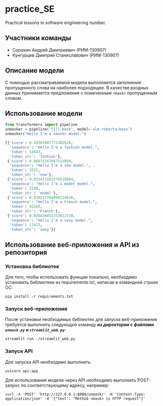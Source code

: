 # practice_SE
Practical lessons in software engineering number.
## Участники команды
- Сорокин Андрей Дмитриевич (РИМ-130907)
- Кунгурцев Дмитрий Станиславович (РИМ-130907)
## Описание модели
С помощью рассматриваемой модели выполняется заполнение пропущенного слова на наиболее подходящее. 
В качестве входных данных принимается предложение с помеченным ```<mask>``` пропущенным словом.
## Использование модели
```python
from transformers import pipeline
unmasker = pipeline('fill-mask', model='xlm-roberta-base')
unmasker("Hello I'm a <mask> model.")

[{'score': 0.10563907772302628,
  'sequence': "Hello I'm a fashion model.",
  'token': 54543,
  'token_str': 'fashion'},
 {'score': 0.08015287667512894,
  'sequence': "Hello I'm a new model.",
  'token': 3525,
  'token_str': 'new'},
 {'score': 0.033413201570510864,
  'sequence': "Hello I'm a model model.",
  'token': 3299,
  'token_str': 'model'},
 {'score': 0.030217764899134636,
  'sequence': "Hello I'm a French model.",
  'token': 92265,
  'token_str': 'French'},
 {'score': 0.026436051353812218,
  'sequence': "Hello I'm a sexy model.",
  'token': 17473,
  'token_str': 'sexy'}]
```
## Использование веб-приложения и API из репозитория
### Установка библиотек
Для того, чтобы использовать функции локально, необходимо установить библиотеки из requirements.txt, написав в командной строке ОС:
```
pip install -r requirements.txt
```
### Запуск веб-приложения
После установки необходимых библиотек для запуска веб-приложения требуется выполнить следующую команду ***из директории с файлами ```unmask.py``` и ```streamlit_web.py```***:
```
streamlit run ./streamlit_web.py
```
### Запуск API
Для запуска API необходимо выполнить:
```
uvicorn api:app
```
Для использования модели через API необходимо выполнить POST-запрос по соответствующему адресу, например:
```
curl -X 'POST' 'http://127.0.0.1:8000/unmask/' -H 'Content-Type: application/json' -d '{"text": "Method <mask> is HTTP request"}'
```  
